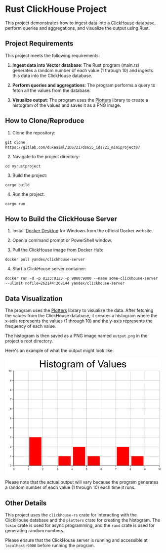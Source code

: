 # Rust ClickHouse Project

This project demonstrates how to ingest data into a [ClickHouse](https://clickhouse.com/) database, perform queries and aggregations, and visualize the output using Rust.

## Project Requirements

This project meets the following requirements:

1. **Ingest data into Vector database**: The Rust program (main.rs) generates a random number of each value (1 through 10) and ingests this data into the ClickHouse database.

2. **Perform queries and aggregations**: The program performs a query to fetch all the values from the database.

3. **Visualize output**: The program uses the [Plotters](https://docs.rs/plotters/latest/plotters/) library to create a histogram of the values and saves it as a PNG image.

## How to Clone/Reproduce

1. Clone the repository: 
```
git clone https://gitlab.com/dukeaiml/IDS721/ds655_ids721_miniproject07
```

2. Navigate to the project directory: 
```
cd myrustproject
```

3. Build the project: 
```
cargo build
```

4. Run the project: 
```
cargo run
```

## How to Build the ClickHouse Server

1. Install [Docker Desktop](https://www.docker.com/products/docker-desktop/) for Windows from the official Docker website.

2. Open a command prompt or PowerShell window.

3. Pull the ClickHouse image from Docker Hub: 
```
docker pull yandex/clickhouse-server
```

4. Start a ClickHouse server container: 
```
docker run -d -p 8123:8123 -p 9000:9000 --name some-clickhouse-server --ulimit nofile=262144:262144 yandex/clickhouse-server
```

## Data Visualization

The program uses the [Plotters](https://docs.rs/plotters/latest/plotters/) library to visualize the data. After fetching the values from the ClickHouse database, it creates a histogram where the x-axis represents the values (1 through 10) and the y-axis represents the frequency of each value.

The histogram is then saved as a PNG image named `output.png` in the project's root directory.

Here's an example of what the output might look like:

![Histogram](myrustproject/output.png)

Please note that the actual output will vary because the program generates a random number of each value (1 through 10) each time it runs.

## Other Details

This project uses the `clickhouse-rs` crate for interacting with the ClickHouse database and the `plotters` crate for creating the histogram. The `tokio` crate is used for async programming, and the `rand` crate is used for generating random numbers.

Please ensure that the ClickHouse server is running and accessible at `localhost:9000` before running the program.